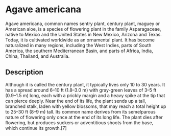 <param ve-config 
       title="Agave americana" 
       layout="vertical" 
       banner="https://upload.wikimedia.org/wikipedia/commons/thumb/2/21/Agave_americana_R01.jpg/1024px-Agave_americana_R01.jpg">
       
# Agave americana

<param ve-entity eid="Q161115" title="Agave americana">
<param eid="Q96" title="Mexico">
<param eid="Q816" title="Arizona">
<param eid="Q1522" title="New Mexico">
<param eid="Q1439" title="Texas">

Agave americana, common names sentry plant, century plant, maguey or American aloe, is a species of flowering plant in the family Asparagaceae, native to Mexico and the United States in New Mexico, Arizona and Texas. Today, it is cultivated worldwide as an ornamental plant. It has become naturalized in many regions, including the West Indies, parts of South America, the southern Mediterranean Basin, and parts of Africa, India, China, Thailand, and Australia.
<param ve-map center="Q1439" zoom="4" prefer-geojson>
<param ve-plant-specimen eid="Q161115" max="3">
<param ve-image url="https://upload.wikimedia.org/wikipedia/commons/9/99/Agave_americana_Pune_04.jpg"
                title="Agave americana plant in Pune, India"
                attribution="Wikimedia commons">

## Description

Although it is called the century plant, it typically lives only 10 to 30 years. It has a spread around 6–10 ft (1.8–3.0 m) with <span data-click-image-zoomto="2979,2315,756,1166">gray-green leaves</span> of 3–5 ft (0.9–1.5 m) long, each with a prickly margin and a heavy spike at the tip that can pierce deeply. Near the end of its life, the plant sends up a tall, branched stalk, laden with yellow blossoms, that may reach a total height up to 25–30 ft (8–9 m) tall.  Its common name derives from its semelparous nature of flowering only once at the end of its long life. The plant dies after flowering, but produces suckers or adventitious shoots from the base, which continue its growth.[7]
<param ve-image url="https://upload.wikimedia.org/wikipedia/commons/9/99/Agave_americana_Pune_04.jpg"
                title="Agave americana plant in Pune, India"
                attribution="Wikimedia commons">
